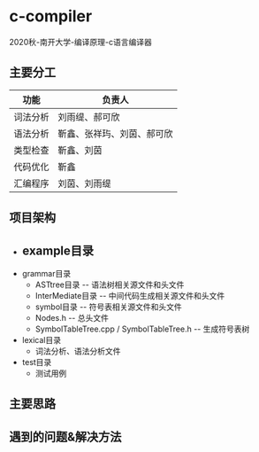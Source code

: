 # c-compiler
2020秋-南开大学-编译原理-c语言编译器

## 主要分工

| 功能     | 负责人                     |
| -------- | -------------------------- |
| 词法分析 | 刘雨缇、郝可欣             |
| 语法分析 | 靳鑫、张祥玙、刘茵、郝可欣 |
| 类型检查 | 靳鑫、刘茵                 |
| 代码优化 | 靳鑫                       |
| 汇编程序 | 刘茵、刘雨缇               |



## 项目架构

- example目录
  - 
- grammar目录
  - ASTtree目录 -- 语法树相关源文件和头文件
  - InterMediate目录 -- 中间代码生成相关源文件和头文件
  - symbol目录 -- 符号表相关源文件和头文件
  - Nodes.h -- 总头文件 
  - SymbolTableTree.cpp / SymbolTableTree.h -- 生成符号表树
- lexical目录
  - 词法分析、语法分析文件
- test目录
  - 测试用例



## 主要思路



## 遇到的问题&解决方法

